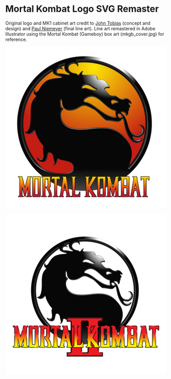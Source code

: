 # Mortal Kombat Logo SVG Remaster
Original logo and MK1 cabinet art credit to [John Tobias](https://twitter.com/therealsaibot?lang=en) (concept and design) and [Paul Niemeyer](https://www.facebook.com/paul.e.niemeyer) (final line art). Line art remastered in Adobe Illustrator using the Mortal Kombat (Gameboy) box art (mkgb_cover.jpg) for reference.

![](../mk1-logo.svg)

![](../mk2-logo.svg)
